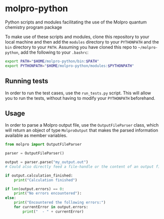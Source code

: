 # molpro-python
Python scripts and modules facilitating the use of the Molpro quantum chemistry program package

To make use of these scripts and modules, clone this repository to your local machine and then add the `modules` directory to your `PYTHONPATH` and
the `bin` directory to your `PATH`. Assuming you have cloned this repo to `~/molpro-python`, add the following to your `.bashrc`:
```bash
export PATH="$HOME/molpro-python/bin:$PATH"
export PYTHONPATH="$HOME/molpro-python/modules:$PYTHONPATH"
```

## Running tests

In order to run the test cases, use the `run_tests.py` script. This will allow you to run the tests, without having to modify your `PYTHONPATH`
beforehand.


## Usage

In order to parse a Molpro output file, use the `OutputFileParser` class, which will return an object of type `MolproOutput` that makes the parsed
information available as member variables.
```python
from molpro import OutputFileParser

parser = OutputFileParser()

output = parser.parse("my_output.out")
# Could also directly feed a file-handle or the content of an output file as a string into this method

if output.calculation_finished:
    print("Calculation finished")

if len(output.errors) == 0:
	print("No errors encountered"):
else:
	print("Encountered the following errors:")
	for currentError in output.errors:
		print("  - " + currentError)
```
